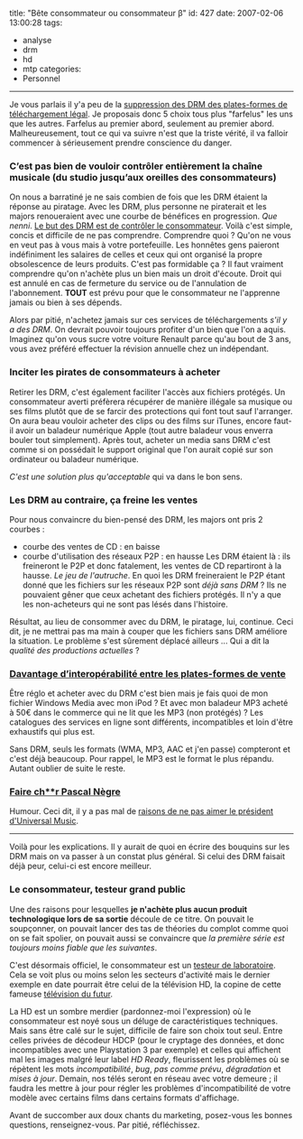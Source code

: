 title: "Bête consommateur ou consommateur β"
id: 427
date: 2007-02-06 13:00:28
tags: 
- analyse
- drm
- hd
- mtp
categories: 
- Personnel
---

Je vous parlais il y'a peu de la [suppression des DRM des plates-formes de téléchargement légal](https://oncletom.io/2007/01/24/un-drm-peut-en-cacher-un-autre/). Je proposais donc 5 choix tous plus "farfelus" les uns que les autres. Farfelus au premier abord, seulement au premier abord. Malheureusement, tout ce qui va suivre n'est que la triste vérité, il va falloir commencer à sérieusement prendre conscience du danger.
<!--more-->

### C’est pas bien de vouloir contrôler entièrement la chaîne musicale (du studio jusqu’aux oreilles des consommateurs)

On nous a barratiné je ne sais combien de fois que les DRM étaient la réponse au piratage. Avec les DRM, plus personne ne piraterait et les majors renoueraient avec une courbe de bénéfices en progression. _Que nenni_.
[Le but des DRM est de contrôler le consommateur](http://arstechnica.com/news.ars/post/20070115-8616.html). Voilà c'est simple, concis et difficile de ne pas comprendre. Comprendre quoi ? Qu'on ne vous en veut pas à vous mais à votre portefeuille. Les honnêtes gens paieront indéfiniment les salaires de celles et ceux qui ont organisé la propre obsolescence de leurs produits. C'est pas formidable ça ? Il faut vraiment comprendre qu'on n'achète plus un bien mais un droit d'écoute. Droit qui est annulé en cas de fermeture du service ou de l'annulation de l'abonnement. **TOUT** est prévu pour que le consommateur ne l'apprenne jamais ou bien à ses dépends.

Alors par pitié, n'achetez jamais sur ces services de téléchargements _s'il y a des DRM_. On devrait pouvoir toujours profiter d'un bien que l'on a aquis. Imaginez qu'on vous sucre votre voiture Renault parce qu'au bout de 3 ans, vous avez préféré effectuer la révision annuelle chez un indépendant.

### Inciter les pirates de consommateurs à acheter

Retirer les DRM, c'est également faciliter l'accès aux fichiers protégés. Un consommateur averti préfèrera récupérer de manière illégale sa musique ou ses films plutôt que de se farcir des protections qui font tout sauf l'arranger. On aura beau vouloir acheter des clips ou des films sur iTunes, encore faut-il avoir un baladeur numérique Apple (tout autre baladeur vous enverra bouler tout simplement).
Après tout, acheter un media sans DRM c'est comme si on possédait le support original que l'on aurait copié sur son ordinateur ou baladeur numérique.

_C'est une solution plus qu'acceptable_ qui va dans le bon sens.

### Les DRM au contraire, ça freine les ventes

Pour nous convaincre du bien-pensé des DRM, les majors ont pris 2 courbes :

*   courbe des ventes de CD : en baisse
*   courbe d'utilisation des réseaux P2P : en hausse
Les DRM étaient là : ils freineront le P2P et donc fatalement, les ventes de CD repartiront à la hausse. _Le jeu de l'autruche_.
En quoi les DRM freineraient le P2P étant donné que les fichiers sur les réseaux P2P sont _déjà sans DRM_ ? Ils ne pouvaient gêner que ceux achetant des fichiers protégés. Il n'y a que les non-acheteurs qui ne sont pas lésés dans l'histoire.

Résultat, au lieu de consommer avec du DRM, le piratage, lui, continue. Ceci dit, je ne mettrai pas ma main à couper que les fichiers sans DRM améliore la situation. Le problème s'est sûrement déplacé ailleurs ... Qui a dit la _qualité des productions actuelles_ ?

### [Davantage d’interopérabilité entre les plates-formes de vente](http://www.clubic.com/actualite-68655-drm-itunes-france-hausse.html)

Être réglo et acheter avec du DRM c'est bien mais je fais quoi de mon fichier Windows Media avec mon iPod ? Et avec mon baladeur MP3 acheté à 50€ dans le commerce qui ne lit que les MP3 (non protégés) ? Les catalogues des services en ligne sont différents, incompatibles et loin d'être exhaustifs qui plus est.

Sans DRM, seuls les formats (WMA, MP3, AAC et j'en passe) compteront et c'est déjà beaucoup. Pour rappel, le MP3 est le format le plus répandu. Autant oublier de suite le reste.

### [Faire ch**r Pascal Nègre](http://www.zdnet.fr/actualites/internet/0,39020774,39366196,00.htm)

Humour. Ceci dit, il y a pas mal de [raisons de ne pas aimer le président d'Universal Music](http://standblog.org/blog/post/2007/01/28/Cest-la-St-Pascal-Negre).

* * *

Voilà pour les explications. Il y aurait de quoi en écrire des bouquins sur les DRM mais on va passer à un constat plus général. Si celui des DRM faisait déjà peur, celui-ci est encore meilleur.

### Le consommateur, testeur grand public

Une des raisons pour lesquelles **je n'achète plus aucun produit technologique lors de sa sortie** découle de ce titre. On pouvait le soupçonner, on pouvait lancer des tas de théories du complot comme quoi on se fait spolier, on pouvait aussi se convaincre que <cite>la première série est toujours moins fiable que les suivantes</cite>.

C'est désormais officiel, le consommateur est un [testeur de laboratoire](http://arstechnica.com/news.ars/post/20070121-8665.html). Cela se voit plus ou moins selon les secteurs d'activité mais le dernier exemple en date pourrait être celui de la télévision HD, la copine de cette fameuse [télévision du futur](http://www.ecrans.fr/spip.php?article774).

La HD est un sombre merdier (pardonnez-moi l'expression) où le consommateur est noyé sous un déluge de caractéristiques techniques. Mais sans être calé sur le sujet, difficile de faire son choix tout seul. Entre celles privées de décodeur HDCP (pour le cryptage des données, et donc incompatibles avec une Playstation 3 par exemple) et celles qui affichent mal les images malgré leur label _HD Ready_, fleurissent les problèmes où se répètent les mots _incompatibilité_, _bug_, _pas comme prévu_, _dégradation_ et _mises à jour_.
Demain, nos télés seront en réseau avec votre demeure ; il faudra les mettre à jour pour régler les problèmes d'incompatibilité de votre modèle avec certains films dans certains formats d'affichage.

Avant de succomber aux doux chants du marketing, posez-vous les bonnes questions, renseignez-vous. Par pitié, réfléchissez.